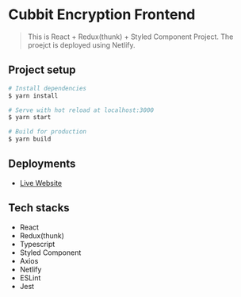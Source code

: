 # Cubbit Encryption Frontend

> This is React + Redux(thunk) + Styled Component Project. The proejct is deployed using Netlify.

## Project setup

```bash
# Install dependencies
$ yarn install
```

```bash
# Serve with hot reload at localhost:3000
$ yarn start
```

```bash
# Build for production
$ yarn build
```

## Deployments

- [Live Website](https://sleepy-einstein-82fb47.netlify.app)

## Tech stacks

- React
- Redux(thunk)
- Typescript
- Styled Component
- Axios
- Netlify
- ESLint
- Jest
